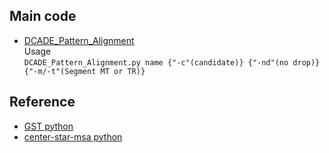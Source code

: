 ## Main code
- [DCADE_Pattern_Alignment](./DCADE_Pattern_Alignment.ipynb)<br>
Usage<br>
`DCADE_Pattern_Alignment.py name {"-c"(candidate)} {"-nd"(no drop)} {"-m/-t"(Segment MT or TR)}`
## Reference
- [GST python](https://github.com/cceh/suffix-tree)
- [center-star-msa python](https://github.com/burakkose/center-star-msa)
